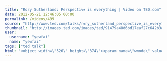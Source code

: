 ```yaml
---
title: "Rory Sutherland: Perspective is everything | Video on TED.com"
date: 2012-05-21 12:46:05 00:00
permalink: /videos/499
source: "http://www.ted.com/talks/rory_sutherland_perspective_is_everything.html"
thumbnail: "http://images.ted.com/images/ted/91479a48d6bd17eaf27c642b3a9085a22a74351a_389x292.jpg"
user:
  username: "yewfai"
  name: "yewfai"
tags: ["ted talk"]
html: "<object width=\"526\" height=\"374\"><param name=\"wmode\" value=\"transparent\"><param name=\"movie\" value=\"http://video.ted.com/assets/player/swf/EmbedPlayer.swf\"><param name=\"allowFullScreen\" value=\"true\"><param name=\"allowScriptAccess\" value=\"always\"><param name=\"wmode\" value=\"transparent\"><param name=\"bgColor\" value=\"#ffffff\"><param name=\"flashvars\" value=\"vh=288&amp;ap=0&amp;vu=http://download.ted.com/talks/RorySutherland_2011X-320k.mp4&amp;su=http://images.ted.com/images/ted/tedindex/embed-posters/RorySutherland-2011.embed_thumbnail.jpg&amp;vw=512\"><embed src=\"http://video.ted.com/assets/player/swf/EmbedPlayer.swf\" pluginspace=\"http://www.macromedia.com/go/getflashplayer\" type=\"application/x-shockwave-flash\" wmode=\"transparent\" bgcolor=\"#ffffff\" width=\"526\" height=\"374\" allowfullscreen=\"true\" allowscriptaccess=\"always\" flashvars=\"vh=288&amp;ap=0&amp;vu=http://download.ted.com/talks/RorySutherland_2011X-320k.mp4&amp;su=http://images.ted.com/images/ted/tedindex/embed-posters/RorySutherland-2011.embed_thumbnail.jpg&amp;vw=512\"></embed></object>"
---
```


